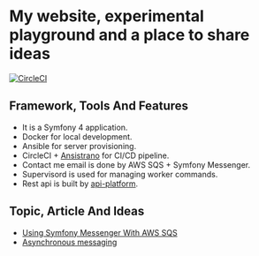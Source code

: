 # My website, experimental playground and a place to share ideas
[![CircleCI](https://circleci.com/gh/liweiyi88/julianli/tree/master.svg?style=svg)](https://circleci.com/gh/liweiyi88/julianli/tree/master)

## Framework, Tools And Features
* It is a Symfony 4 application.
* Docker for local development.
* Ansible for server provisioning.
* CircleCI + [Ansistrano](https://github.com/ansistrano/deploy) for CI/CD pipeline.
* Contact me email is done by AWS SQS + Symfony Messenger.
* Supervisord is used for managing worker commands.
* Rest api is built by [api-platform](https://api-platform.com/).

## Topic, Article And Ideas
* [Using Symfony Messenger With AWS SQS](http://julianli.co/posts/symfony-messenger-with-sqs)
* [Asynchronous messaging](https://medium.com/@weiyi.li713/integrate-web-application-with-external-systems-by-using-message-queue-ac201469c02d)